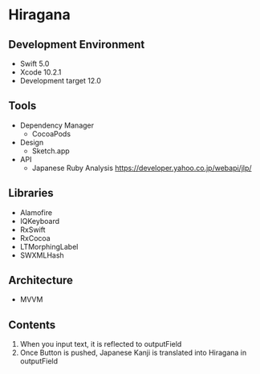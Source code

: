 # Hiragana

## Development Environment
- Swift 5.0
- Xcode 10.2.1
- Development target 12.0

## Tools
- Dependency Manager
  - CocoaPods
- Design
  - Sketch.app
- API
  - Japanese Ruby Analysis
  https://developer.yahoo.co.jp/webapi/jlp/

## Libraries
- Alamofire
- IQKeyboard
- RxSwift
- RxCocoa
- LTMorphingLabel
- SWXMLHash

## Architecture
- MVVM

## Contents
1. When you input text, it is reflected to outputField
2. Once Button is pushed, Japanese Kanji is translated into Hiragana in outputField

